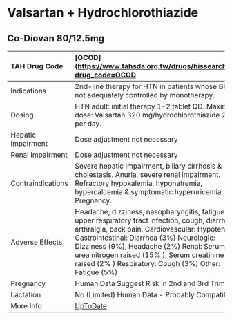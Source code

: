 # Valsartan + Hydrochlorothiazide

## Co-Diovan 80/12.5mg

| TAH Drug Code      | [OCOD](https://www.tahsda.org.tw/drugs/hissearch.php?drug_code=OCOD                                                                                                                                                                                                                                                                                       |
|:-------------------|:----------------------------------------------------------------------------------------------------------------------------------------------------------------------------------------------------------------------------------------------------------------------------------------------------------------------------------------------------------|
| Indications        | 2nd-line therapy for HTN in patients whose BP is not adequately controlled by monotherapy.                                                                                                                                                                                                                                                                |
| Dosing             | HTN adult: initial therapy 1-2 tablet QD. Maximum dose: Valsartan 320 mg/hydrochlorothiazide 25 mg per day.                                                                                                                                                                                                                                               |
| Hepatic Impairment | Dose adjustment not necessary                                                                                                                                                                                                                                                                                                                             |
| Renal Impairment   | Dose adjustment not necessary                                                                                                                                                                                                                                                                                                                             |
| Contraindications  | Severe hepatic impairment, biliary cirrhosis & cholestasis. Anuria, severe renal impairment. Refractory hypokalemia, hyponatremia, hypercalcemia & symptomatic hyperuricemia. Pregnancy.                                                                                                                                                                  |
| Adverse Effects    | Headache, dizziness, nasopharyngitis, fatigue, upper respiratory tract infection, cough, diarrhea, arthralgia, back pain. Cardiovascular: Hypotension Gastrointestinal: Diarrhea (3%) Neurologic: Dizziness (9%), Headache (2%) Renal: Serum blood urea nitrogen raised (15% ), Serum creatinine raised (2% ) Respiratory: Cough (3%) Other: Fatigue (5%) |
| Pregnancy          | Human Data Suggest Risk in 2nd and 3rd Trimesters                                                                                                                                                                                                                                                                                                         |
| Lactation          | No (Limited) Human Data - Probably Compatible                                                                                                                                                                                                                                                                                                             |
| More Info          | [UpToDate](https://www.uptodate.com/contents/valsartan-and-hydrochlorothiazide-drug-information)                                                                                                                                                                                                                                                          |

